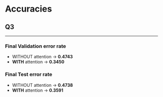 # __Accuracies__

## Q3
---

### Final Validation error rate
- WITHOUT attention &rarr; __0.4743__
- **WITH** attention &rarr; __0.3450__

### Final Test error rate
- WITHOUT attention &rarr; __0.4738__
- **WITH** attention &rarr; __0.3591__